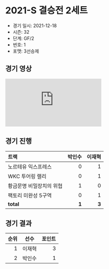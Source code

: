 # 2021-S 결승전 2세트

- 경기 일시: 2021-12-18
- 시즌: 32
- 단계: GF/2
- 번호: 1
- 포맷: 3선승제





## 경기 영상
<iframe src="https://www.youtube.com/embed/39_kJacp8oI" frameborder="0" allowfullscreen>
</iframe>

## 경기 진행

| 트랙 | 박인수 | 이재혁 |
|:---|---:|---:|
| 노르테유 익스프레스 | 0 | 1 |
| WKC 투어링 랠리 | 0 | 1 |
| 황금문명 비밀장치의 위협 | 1 | 0 |
| 팩토리 미완성 5구역 | 0 | 1 |
| __total__ | __1__ | __3__ |




## 경기 결과

| 순위 | 선수 | 포인트 |
|---:|:---:|---:|
| 1 | 이재혁 | 3 |
| 2 | 박인수 | 1 |


